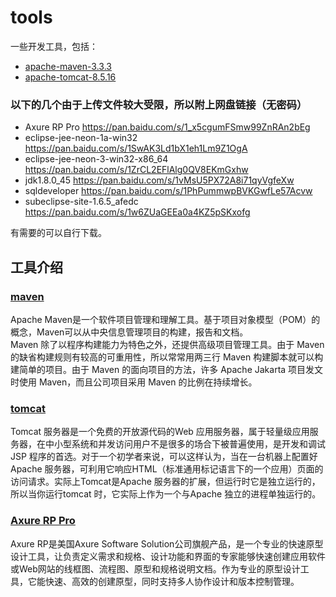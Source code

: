 # tools
一些开发工具，包括：
* [apache-maven-3.3.3](https://github.com/Hi-world-DF/JD_tools/blob/master/apache-maven-3.3.3.zip)
* [apache-tomcat-8.5.16 ](https://github.com/Hi-world-DF/JD_tools/blob/master/apache-tomcat-8.5.16.zip) 
### 以下的几个由于上传文件较大受限，所以附上网盘链接（无密码）
* Axure RP Pro <https://pan.baidu.com/s/1_x5cgumFSmw99ZnRAn2bEg>
* eclipse-jee-neon-1a-win32 <https://pan.baidu.com/s/1SwAK3Ld1bX1eh1Lm9Z1OgA>
* eclipse-jee-neon-3-win32-x86_64 <https://pan.baidu.com/s/1ZrCL2EFlAlg0QV8EKmGxhw>
* jdk1.8.0_45 <https://pan.baidu.com/s/1vMsU5PX72A8i71qyVgfeXw>
* sqldeveloper <https://pan.baidu.com/s/1PhPummwpBVKGwfLe57Acvw>
* subeclipse-site-1.6.5_afedc  <https://pan.baidu.com/s/1w6ZUaGEEa0a4KZ5pSKxofg>

有需要的可以自行下载。

## 工具介绍

### [maven](http://maven.apache.org/what-is-maven.html)
Apache Maven是一个软件项目管理和理解工具。基于项目对象模型（POM）的概念，Maven可以从中央信息管理项目的构建，报告和文档。  
Maven 除了以程序构建能力为特色之外，还提供高级项目管理工具。由于 Maven 的缺省构建规则有较高的可重用性，所以常常用两三行 Maven 构建脚本就可以构建简单的项目。由于 Maven 的面向项目的方法，许多 Apache Jakarta 项目发文时使用 Maven，而且公司项目采用 Maven 的比例在持续增长。
### [tomcat](http://tomcat.apache.org/)
Tomcat 服务器是一个免费的开放源代码的Web 应用服务器，属于轻量级应用服务器，在中小型系统和并发访问用户不是很多的场合下被普遍使用，是开发和调试JSP 程序的首选。对于一个初学者来说，可以这样认为，当在一台机器上配置好Apache 服务器，可利用它响应HTML（标准通用标记语言下的一个应用）页面的访问请求。实际上Tomcat是Apache 服务器的扩展，但运行时它是独立运行的，所以当你运行tomcat 时，它实际上作为一个与Apache 独立的进程单独运行的。
### [Axure RP Pro](https://www.axure.com/)
Axure RP是美国Axure Software Solution公司旗舰产品，是一个专业的快速原型设计工具，让负责定义需求和规格、设计功能和界面的专家能够快速创建应用软件或Web网站的线框图、流程图、原型和规格说明文档。作为专业的原型设计工具，它能快速、高效的创建原型，同时支持多人协作设计和版本控制管理。
